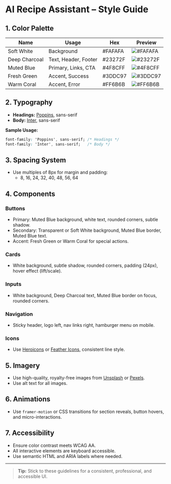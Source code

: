 # AI Recipe Assistant – Style Guide

## 1. Color Palette

| Name           | Usage                | Hex      | Preview |
|----------------|----------------------|----------|---------|
| Soft White     | Background           | #FAFAFA  | ![#FAFAFA](https://via.placeholder.com/20/FAFAFA/000000?text=+) |
| Deep Charcoal  | Text, Header, Footer | #23272F  | ![#23272F](https://via.placeholder.com/20/23272F/FFFFFF?text=+) |
| Muted Blue     | Primary, Links, CTA  | #4F8CFF  | ![#4F8CFF](https://via.placeholder.com/20/4F8CFF/FFFFFF?text=+) |
| Fresh Green    | Accent, Success      | #3DDC97  | ![#3DDC97](https://via.placeholder.com/20/3DDC97/FFFFFF?text=+) |
| Warm Coral     | Accent, Error        | #FF6B6B  | ![#FF6B6B](https://via.placeholder.com/20/FF6B6B/FFFFFF?text=+) |

## 2. Typography

- **Headings:** [Poppins](https://fonts.google.com/specimen/Poppins), sans-serif
- **Body:** [Inter](https://fonts.google.com/specimen/Inter), sans-serif

**Sample Usage:**
```css
font-family: 'Poppins', sans-serif; /* Headings */
font-family: 'Inter', sans-serif;   /* Body */
```

## 3. Spacing System

- Use multiples of 8px for margin and padding:
  - 8, 16, 24, 32, 40, 48, 56, 64

## 4. Components

### Buttons
- Primary: Muted Blue background, white text, rounded corners, subtle shadow.
- Secondary: Transparent or Soft White background, Muted Blue border, Muted Blue text.
- Accent: Fresh Green or Warm Coral for special actions.

### Cards
- White background, subtle shadow, rounded corners, padding (24px), hover effect (lift/scale).

### Inputs
- White background, Deep Charcoal text, Muted Blue border on focus, rounded corners.

### Navigation
- Sticky header, logo left, nav links right, hamburger menu on mobile.

### Icons
- Use [Heroicons](https://heroicons.com/) or [Feather Icons](https://feathericons.com/), consistent line style.

## 5. Imagery
- Use high-quality, royalty-free images from [Unsplash](https://unsplash.com/) or [Pexels](https://pexels.com/).
- Use alt text for all images.

## 6. Animations
- Use `framer-motion` or CSS transitions for section reveals, button hovers, and micro-interactions.

## 7. Accessibility
- Ensure color contrast meets WCAG AA.
- All interactive elements are keyboard accessible.
- Use semantic HTML and ARIA labels where needed.

---

> **Tip:** Stick to these guidelines for a consistent, professional, and accessible UI. 